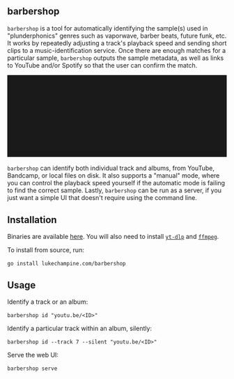barbershop
----------

`barbershop` is a tool for automatically identifying the sample(s) used in
"plunderphonics" genres such as vaporwave, barber beats, future funk, etc. It
works by repeatedly adjusting a track's playback speed and sending short clips
to a music-identification service. Once there are enough matches for a
particular sample, `barbershop` outputs the sample metadata, as well as links to
YouTube and/or Spotify so that the user can confirm the match.

![demo](demo.gif)

`barbershop` can identify both individual track and albums, from YouTube,
Bandcamp, or local files on disk. It also supports a "manual" mode, where you
can control the playback speed yourself if the automatic mode is failing to find
the correct sample. Lastly, `barbershop` can be run as a server, if you just
want a simple UI that doesn't require using the command line.

## Installation

Binaries are available [here](https://github.com/lukechampine/barbershop/releases). You will also need to install [`yt-dlp`](https://github.com/yt-dlp/yt-dlp) and [`ffmpeg`](https://www.ffmpeg.org).

To install from source, run:

```
go install lukechampine.com/barbershop
```

## Usage

Identify a track or an album:

```
barbershop id "youtu.be/<ID>"
```

Identify a particular track within an album, silently:

```
barbershop id --track 7 --silent "youtu.be/<ID>"
```

Serve the web UI:

```
barbershop serve
```